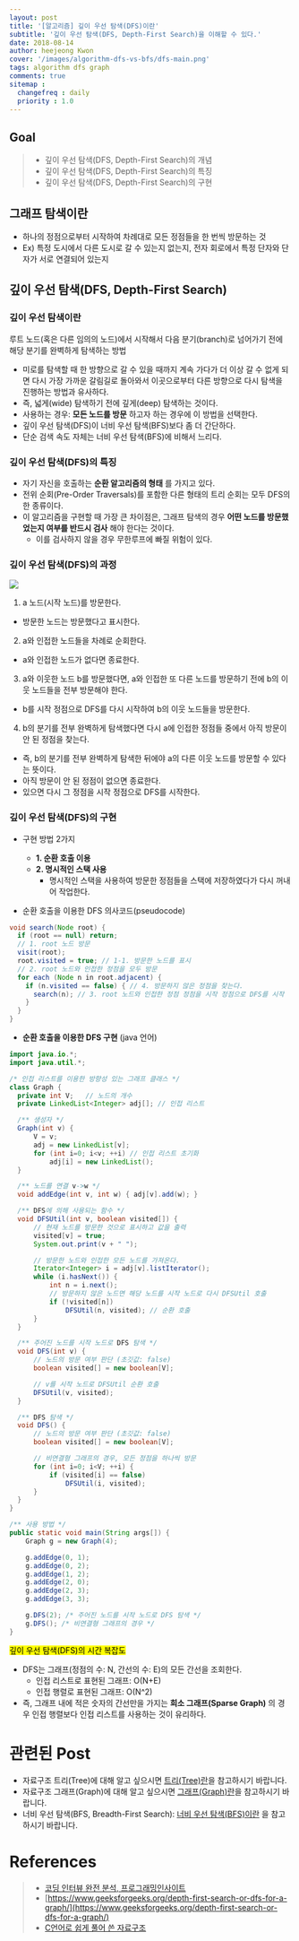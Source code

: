 ```yaml
---
layout: post
title: '[알고리즘] 깊이 우선 탐색(DFS)이란'
subtitle: '깊이 우선 탐색(DFS, Depth-First Search)을 이해할 수 있다.'
date: 2018-08-14
author: heejeong Kwon
cover: '/images/algorithm-dfs-vs-bfs/dfs-main.png'
tags: algorithm dfs graph
comments: true
sitemap :
  changefreq : daily
  priority : 1.0
---
```



## Goal
> - 깊이 우선 탐색(DFS, Depth-First Search)의 개념
> - 깊이 우선 탐색(DFS, Depth-First Search)의 특징
> - 깊이 우선 탐색(DFS, Depth-First Search)의 구현


## 그래프 탐색이란
* 하나의 정점으로부터 시작하여 차례대로 모든 정점들을 한 번씩 방문하는 것
* Ex) 특정 도시에서 다른 도시로 갈 수 있는지 없는지, 전자 회로에서 특정 단자와 단자가 서로 연결되어 있는지

## 깊이 우선 탐색(DFS, Depth-First Search)
### 깊이 우선 탐색이란
루트 노드(혹은 다른 임의의 노드)에서 시작해서 다음 분기(branch)로 넘어가기 전에 해당 분기를 완벽하게 탐색하는 방법
* 미로를 탐색할 때 한 방향으로 갈 수 있을 때까지 계속 가다가 더 이상 갈 수 없게 되면 다시 가장 가까운 갈림길로 돌아와서 이곳으로부터 다른 방향으로 다시 탐색을 진행하는 방법과 유사하다.
* 즉, 넓게(wide) 탐색하기 전에 깊게(deep) 탐색하는 것이다.
* 사용하는 경우: **모든 노드를 방문** 하고자 하는 경우에 이 방법을 선택한다.
* 깊이 우선 탐색(DFS)이 너비 우선 탐색(BFS)보다 좀 더 간단하다.
* 단순 검색 속도 자체는 너비 우선 탐색(BFS)에 비해서 느리다.

### 깊이 우선 탐색(DFS)의 특징
* 자기 자신을 호출하는 **순환 알고리즘의 형태** 를 가지고 있다.
* 전위 순회(Pre-Order Traversals)를 포함한 다른 형태의 트리 순회는 모두 DFS의 한 종류이다.
* 이 알고리즘을 구현할 때 가장 큰 차이점은, 그래프 탐색의 경우 **어떤 노드를 방문했었는지 여부를 반드시 검사** 해야 한다는 것이다.
  * 이를 검사하지 않을 경우 무한루프에 빠질 위험이 있다.

### 깊이 우선 탐색(DFS)의 과정
![](/images/algorithm-dfs-vs-bfs/dfs-example.png)
1. a 노드(시작 노드)를 방문한다.
  * 방문한 노드는 방문했다고 표시한다.
2. a와 인접한 노드들을 차례로 순회한다.
  * a와 인접한 노드가 없다면 종료한다.
3. a와 이웃한 노드 b를 방문했다면, a와 인접한 또 다른 노드를 방문하기 전에 b의 이웃 노드들을 전부 방문해야 한다.
  * b를 시작 정점으로 DFS를 다시 시작하여 b의 이웃 노드들을 방문한다.
4. b의 분기를 전부 완벽하게 탐색했다면 다시 a에 인접한 정점들 중에서 아직 방문이 안 된 정점을 찾는다.
  * 즉, b의 분기를 전부 완벽하게 탐색한 뒤에야 a의 다른 이웃 노드를 방문할 수 있다는 뜻이다.
  * 아직 방문이 안 된 정점이 없으면 종료한다.
  * 있으면 다시 그 정점을 시작 정점으로 DFS를 시작한다.

### 깊이 우선 탐색(DFS)의 구현
* 구현 방법 2가지
  * **1. 순환 호출 이용**
    <!-- * 해당 글에서는 이 방법으로 구현한다. -->
  * **2. 명시적인 스택 사용**
    * 명시적인 스택을 사용하여 방문한 정점들을 스택에 저장하였다가 다시 꺼내어 작업한다.

* 순환 호출을 이용한 DFS 의사코드(pseudocode)

```java
void search(Node root) {
  if (root == null) return;
  // 1. root 노드 방문
  visit(root);
  root.visited = true; // 1-1. 방문한 노드를 표시
  // 2. root 노드와 인접한 정점을 모두 방문
  for each (Node n in root.adjacent) {
    if (n.visited == false) { // 4. 방문하지 않은 정점을 찾는다.
      search(n); // 3. root 노드와 인접한 정점 정점을 시작 정점으로 DFS를 시작
    }
  }
}
```

* **순환 호출을 이용한 DFS 구현** (java 언어)

~~~java
import java.io.*;
import java.util.*;

/* 인접 리스트를 이용한 방향성 있는 그래프 클래스 */
class Graph {
  private int V;   // 노드의 개수
  private LinkedList<Integer> adj[]; // 인접 리스트

  /** 생성자 */
  Graph(int v) {
      V = v;
      adj = new LinkedList[v];
      for (int i=0; i<v; ++i) // 인접 리스트 초기화
          adj[i] = new LinkedList();
  }

  /** 노드를 연결 v->w */
  void addEdge(int v, int w) { adj[v].add(w); }

  /** DFS에 의해 사용되는 함수 */
  void DFSUtil(int v, boolean visited[]) {
      // 현재 노드를 방문한 것으로 표시하고 값을 출력
      visited[v] = true;
      System.out.print(v + " ");

      // 방문한 노드와 인접한 모든 노드를 가져온다.
      Iterator<Integer> i = adj[v].listIterator();
      while (i.hasNext()) {
          int n = i.next();
          // 방문하지 않은 노드면 해당 노드를 시작 노드로 다시 DFSUtil 호출
          if (!visited[n])
              DFSUtil(n, visited); // 순환 호출
      }
  }

  /** 주어진 노드를 시작 노드로 DFS 탐색 */
  void DFS(int v) {
      // 노드의 방문 여부 판단 (초깃값: false)
      boolean visited[] = new boolean[V];

      // v를 시작 노드로 DFSUtil 순환 호출
      DFSUtil(v, visited);
  }

  /** DFS 탐색 */
  void DFS() {
      // 노드의 방문 여부 판단 (초깃값: false)
      boolean visited[] = new boolean[V];

      // 비연결형 그래프의 경우, 모든 정점을 하나씩 방문
      for (int i=0; i<V; ++i) {
          if (visited[i] == false)
              DFSUtil(i, visited);
      }
  }
}
~~~
~~~java
/** 사용 방법 */
public static void main(String args[]) {
    Graph g = new Graph(4);

    g.addEdge(0, 1);
    g.addEdge(0, 2);
    g.addEdge(1, 2);
    g.addEdge(2, 0);
    g.addEdge(2, 3);
    g.addEdge(3, 3);

    g.DFS(2); /* 주어진 노드를 시작 노드로 DFS 탐색 */
    g.DFS(); /* 비연결형 그래프의 경우 */
}
~~~

<!-- * **순환 호출을 이용한 DFS 구현** (c 언어)
```java
typedef struct GraphNode {
    int vertex; // 정점
    struct GraphNode * link;
} GraphNode;
typedef struct GraphType {
    int n; // 정점의 개수
    GraphNode * adj_list[MAX_VERTICES];
} GraphType;
```
~~~java
void dfs(GraphType *graph, int v) {
    /* 인접 행렬로 표현된 그래프일 때, */
    int root;
    visited[v] = TRUE; // 1-1. 정점 v의 방문 표시
    printf("%d", v); // 1. 방문한 정점 출력
    // 2. root 노드와 인접한 정점을 모두 방문
    for(root = 0; root < graph->n; w++) {
      // 4. 방문하지 않은 정점을 찾는다.
      if(graph->adj_list[v][root] && !visited[root]) {
        dfs(graph, root); // 3. root 노드와 인접한 정점 정점을 시작 정점으로 DFS를 시작
      }
    }

    /* 인접 리스트로 표현된 그래프일 때, */
    GraphNode * root;
    visited[v] = TRUE; // 1-1. 정점 v의 방문 표시
    printf("%d", v); // 1. 방문한 정점 출력
    // 2. root 노드와 인접한 정점을 모두 방문
    for(root = graph->adf_list[v]; root; root = root->link) {
      // 4. 방문하지 않은 정점을 찾는다.
      if(!visited[root->vertex]) {
        dfs(graph, root->vertex); // 3. root 노드와 인접한 정점 정점을 시작 정점으로 DFS를 시작
      }
    }
}
~~~ -->

<mark>깊이 우선 탐색(DFS)의 시간 복잡도</mark>
* DFS는 그래프(정점의 수: N, 간선의 수: E)의 모든 간선을 조회한다.
  * 인접 리스트로 표현된 그래프: O(N+E)
  * 인접 행렬로 표현된 그래프: O(N^2)
* 즉, 그래프 내에 적은 숫자의 간선만을 가지는 **희소 그래프(Sparse Graph)** 의 경우 인접 행렬보다 인접 리스트를 사용하는 것이 유리하다.


# 관련된 Post
* 자료구조 트리(Tree)에 대해 알고 싶으시면 [트리(Tree)란](https://gmlwjd9405.github.io/2018/08/12/data-structure-tree.html)을 참고하시기 바랍니다.
* 자료구조 그래프(Graph)에 대해 알고 싶으시면 [그래프(Graph)란](https://gmlwjd9405.github.io/2018/08/13/data-structure-graph.html)을 참고하시기 바랍니다.
* 너비 우선 탐색(BFS, Breadth-First Search): [너비 우선 탐색(BFS)이란](https://gmlwjd9405.github.io/2018/08/15/algorithm-bfs.html) 을 참고하시기 바랍니다.

# References
> - [코딩 인터뷰 완전 분석, 프로그래밍인사이트](https://www.kyobobook.co.kr/product/detailViewKor.laf?mallGb=KOR&ejkGb=KOR&barcode=9788966263080)
> - [https://www.geeksforgeeks.org/depth-first-search-or-dfs-for-a-graph/](https://www.geeksforgeeks.org/depth-first-search-or-dfs-for-a-graph/)
> - [C언어로 쉽게 풀어 쓴 자료구조](http://www.kyobobook.co.kr/product/detailViewKor.laf?ejkGb=KOR&barcode=9788970506432)
